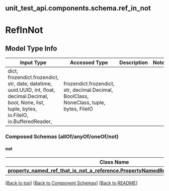 <a name="top"></a>
## unit_test_api.components.schema.ref_in_not
# RefInNot

## Model Type Info
Input Type | Accessed Type | Description | Notes
------------ | ------------- | ------------- | -------------
dict, frozendict.frozendict, str, date, datetime, uuid.UUID, int, float, decimal.Decimal, bool, None, list, tuple, bytes, io.FileIO, io.BufferedReader,  | frozendict.frozendict, str, decimal.Decimal, BoolClass, NoneClass, tuple, bytes, FileIO |  |

### Composed Schemas (allOf/anyOf/oneOf/not)
#### not
Class Name | Input Type | Accessed Type | Description | Notes
------------- | ------------- | ------------- | ------------- | -------------
[**property_named_ref_that_is_not_a_reference.PropertyNamedRefThatIsNotAReference**](property_named_ref_that_is_not_a_reference.PropertyNamedRefThatIsNotAReference.md) | [**property_named_ref_that_is_not_a_reference.PropertyNamedRefThatIsNotAReference**](property_named_ref_that_is_not_a_reference.PropertyNamedRefThatIsNotAReference.md) | [**property_named_ref_that_is_not_a_reference.PropertyNamedRefThatIsNotAReference**](property_named_ref_that_is_not_a_reference.PropertyNamedRefThatIsNotAReference.md) |  |

[[Back to top]](#top) [[Back to Component Schemas]](../../../README.md#Component-Schemas) [[Back to README]](../../../README.md)